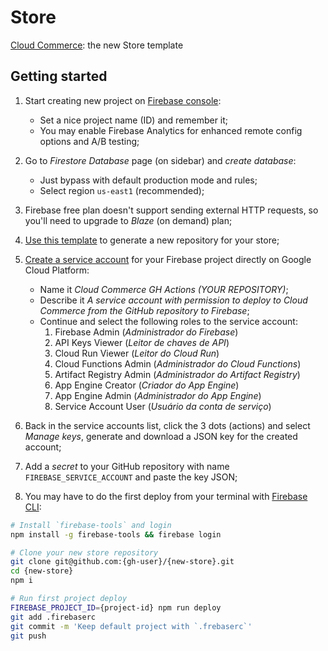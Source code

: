 # Store

[Cloud Commerce](https://github.com/ecomplus/cloud-commerce): the new Store template

## Getting started

1. Start creating new project on [Firebase console](https://console.firebase.google.com/):
    - Set a nice project name (ID) and remember it;
    - You may enable Firebase Analytics for enhanced remote config options and A/B testing;

2. Go to _Firestore Database_ page (on sidebar) and _create database_:
    - Just bypass with default production mode and rules;
    - Select region `us-east1` (recommended);

3. Firebase free plan doesn't support sending external HTTP requests, so you'll need to upgrade to _Blaze_ (on demand) plan;

4. [Use this template](https://github.com/ecomplus/store/generate) to generate a new repository for your store;

5. [Create a service account](https://console.cloud.google.com/iam-admin/serviceaccounts) for your Firebase project directly on Google Cloud Platform:
    - Name it _Cloud Commerce GH Actions (YOUR REPOSITORY)_;
    - Describe it _A service account with permission to deploy to Cloud Commerce from the GitHub repository to Firebase_;
    - Continue and select the following roles to the service account:
        1. Firebase Admin (_Administrador do Firebase_)
        2. API Keys Viewer (_Leitor de chaves de API_)
        3. Cloud Run Viewer (_Leitor do Cloud Run_)
        4. Cloud Functions Admin (_Administrador do Cloud Functions_)
        5. Artifact Registry Admin (_Administrador do Artifact Registry_)
        6. App Engine Creator (_Criador do App Engine_)
        7. App Engine Admin (_Administrador do App Engine_)
        8. Service Account User (_Usuário da conta de serviço_)

6. Back in the service accounts list, click the 3 dots (actions) and select _Manage keys_, generate and download a JSON key for the created account;

7. Add a _secret_ to your GitHub repository with name `FIREBASE_SERVICE_ACCOUNT` and paste the key JSON;

8. You may have to do the first deploy from your terminal with [Firebase CLI](https://firebase.google.com/docs/cli):
```bash
# Install `firebase-tools` and login
npm install -g firebase-tools && firebase login
```
```bash
# Clone your new store repository
git clone git@github.com:{gh-user}/{new-store}.git
cd {new-store}
npm i
```
```bash
# Run first project deploy
FIREBASE_PROJECT_ID={project-id} npm run deploy
git add .firebaserc
git commit -m 'Keep default project with `.frebaserc`'
git push
```

